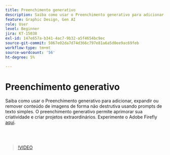 ```yaml
---
title: Preenchimento generativo
description: Saiba como usar o Preenchimento generativo para adicionar, expandir ou remover conteúdo de suas imagens
feature: Graphic Design, Gen AI
role: User
level: Beginner
jira: KT-15038
exl-id: 147e657a-b341-4ac7-9b32-a5f4654bc9ec
source-git-commit: 5067e02da7d74d366c797e81a6a5d0ee9ac69feb
workflow-type: tm+mt
source-wordcount: '56'
ht-degree: 5%

---
```


# Preenchimento generativo

Saiba como usar o Preenchimento generativo para adicionar, expandir ou remover conteúdo de imagens de forma não destrutiva usando prompts de texto simples. O preenchimento generativo permite aprimorar sua criatividade e criar projetos extraordinários. Experimente o Adobe Firefly [aqui](https://firefly.adobe.com/).

<br> 

>[!VIDEO](https://video.tv.adobe.com/v/3473994?quality=12&learn=on&hidetitle=true&captions=por_br)
